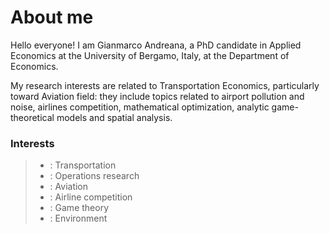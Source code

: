 # About me


Hello everyone! I am Gianmarco Andreana, a PhD candidate in Applied Economics at the University of Bergamo, Italy, at the Department of Economics.

My research interests are related to Transportation Economics, particularly toward Aviation field: they include topics related to airport pollution and noise, airlines competition, mathematical optimization, analytic game-theoretical models and spatial analysis.

### Interests

> * : Transportation
> * : Operations research
> * : Aviation
> * : Airline competition
> * : Game theory
> * : Environment

